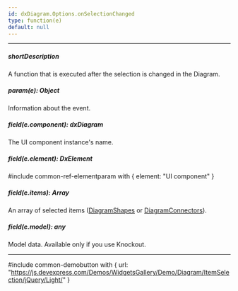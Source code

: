 ```yaml
---
id: dxDiagram.Options.onSelectionChanged
type: function(e)
default: null
---
```

---
##### shortDescription
A function that is executed after the selection is changed in the Diagram.

##### param(e): Object
Information about the event.

##### field(e.component): dxDiagram
The UI component instance's name.

##### field(e.element): DxElement
#include common-ref-elementparam with { element: "UI component" }

##### field(e.items): Array<dxDiagramItem>
An array of selected items ([DiagramShapes](/api-reference/50%20Common/Object%20Structures/dxDiagramShape '/Documentation/ApiReference/UI_Components/dxDiagram/Interfaces/dxDiagramShape/') or [DiagramConnectors](/api-reference/50%20Common/Object%20Structures/dxDiagramConnector '/Documentation/ApiReference/UI_Components/dxDiagram/Interfaces/dxDiagramConnector/')).

##### field(e.model): any
Model data. Available only if you use Knockout.

---
#include common-demobutton with {
    url: "https://js.devexpress.com/Demos/WidgetsGallery/Demo/Diagram/ItemSelection/jQuery/Light/"
}